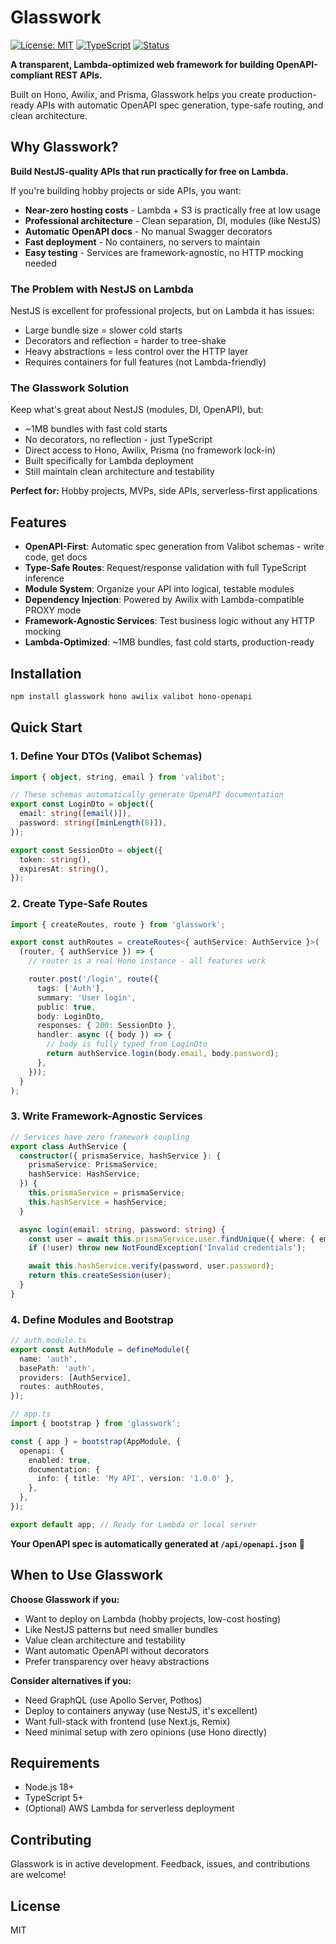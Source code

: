 # Glasswork

[![License: MIT](https://img.shields.io/badge/License-MIT-yellow.svg)](https://opensource.org/licenses/MIT)
[![TypeScript](https://img.shields.io/badge/TypeScript-5.0+-blue.svg)](https://www.typescriptlang.org/)
[![Status](https://img.shields.io/badge/Status-Beta-orange.svg)](https://github.com/yourusername/glasswork)

**A transparent, Lambda-optimized web framework for building OpenAPI-compliant REST APIs.**

Built on Hono, Awilix, and Prisma, Glasswork helps you create production-ready APIs with automatic OpenAPI spec generation, type-safe routing, and clean architecture.

## Why Glasswork?

**Build NestJS-quality APIs that run practically for free on Lambda.**

If you're building hobby projects or side APIs, you want:

- **Near-zero hosting costs** - Lambda + S3 is practically free at low usage
- **Professional architecture** - Clean separation, DI, modules (like NestJS)
- **Automatic OpenAPI docs** - No manual Swagger decorators
- **Fast deployment** - No containers, no servers to maintain
- **Easy testing** - Services are framework-agnostic, no HTTP mocking needed

### The Problem with NestJS on Lambda

NestJS is excellent for professional projects, but on Lambda it has issues:

- Large bundle size = slower cold starts
- Decorators and reflection = harder to tree-shake
- Heavy abstractions = less control over the HTTP layer
- Requires containers for full features (not Lambda-friendly)

### The Glasswork Solution

Keep what's great about NestJS (modules, DI, OpenAPI), but:

- ~1MB bundles with fast cold starts
- No decorators, no reflection - just TypeScript
- Direct access to Hono, Awilix, Prisma (no framework lock-in)
- Built specifically for Lambda deployment
- Still maintain clean architecture and testability

**Perfect for:** Hobby projects, MVPs, side APIs, serverless-first applications

## Features

- **OpenAPI-First**: Automatic spec generation from Valibot schemas - write code, get docs
- **Type-Safe Routes**: Request/response validation with full TypeScript inference
- **Module System**: Organize your API into logical, testable modules
- **Dependency Injection**: Powered by Awilix with Lambda-compatible PROXY mode
- **Framework-Agnostic Services**: Test business logic without any HTTP mocking
- **Lambda-Optimized**: ~1MB bundles, fast cold starts, production-ready

## Installation

```bash
npm install glasswork hono awilix valibot hono-openapi
```

## Quick Start

### 1. Define Your DTOs (Valibot Schemas)

```typescript
import { object, string, email } from 'valibot';

// These schemas automatically generate OpenAPI documentation
export const LoginDto = object({
  email: string([email()]),
  password: string([minLength(8)]),
});

export const SessionDto = object({
  token: string(),
  expiresAt: string(),
});
```

### 2. Create Type-Safe Routes

```typescript
import { createRoutes, route } from 'glasswork';

export const authRoutes = createRoutes<{ authService: AuthService }>(
  (router, { authService }) => {
    // router is a real Hono instance - all features work

    router.post('/login', route({
      tags: ['Auth'],
      summary: 'User login',
      public: true,
      body: LoginDto,
      responses: { 200: SessionDto },
      handler: async ({ body }) => {
        // body is fully typed from LoginDto
        return authService.login(body.email, body.password);
      },
    }));
  }
);
```

### 3. Write Framework-Agnostic Services

```typescript
// Services have zero framework coupling
export class AuthService {
  constructor({ prismaService, hashService }: {
    prismaService: PrismaService;
    hashService: HashService;
  }) {
    this.prismaService = prismaService;
    this.hashService = hashService;
  }

  async login(email: string, password: string) {
    const user = await this.prismaService.user.findUnique({ where: { email } });
    if (!user) throw new NotFoundException('Invalid credentials');

    await this.hashService.verify(password, user.password);
    return this.createSession(user);
  }
}
```

### 4. Define Modules and Bootstrap

```typescript
// auth.module.ts
export const AuthModule = defineModule({
  name: 'auth',
  basePath: 'auth',
  providers: [AuthService],
  routes: authRoutes,
});

// app.ts
import { bootstrap } from 'glasswork';

const { app } = bootstrap(AppModule, {
  openapi: {
    enabled: true,
    documentation: {
      info: { title: 'My API', version: '1.0.0' },
    },
  },
});

export default app; // Ready for Lambda or local server
```

**Your OpenAPI spec is automatically generated at `/api/openapi.json`** 🎉

## When to Use Glasswork

**Choose Glasswork if you:**

- Want to deploy on Lambda (hobby projects, low-cost hosting)
- Like NestJS patterns but need smaller bundles
- Value clean architecture and testability
- Want automatic OpenAPI without decorators
- Prefer transparency over heavy abstractions

**Consider alternatives if you:**

- Need GraphQL (use Apollo Server, Pothos)
- Deploy to containers anyway (use NestJS, it's excellent)
- Want full-stack with frontend (use Next.js, Remix)
- Need minimal setup with zero opinions (use Hono directly)

## Requirements

- Node.js 18+
- TypeScript 5+
- (Optional) AWS Lambda for serverless deployment

## Contributing

Glasswork is in active development. Feedback, issues, and contributions are welcome!

## License

MIT
